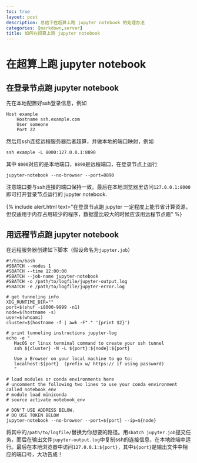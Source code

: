 ```yaml
---
toc: true
layout: post
description: 总结下在超算上跑 jupyter notebook 的处理办法
categories: [markdown,server]
title: 如何在超算上跑 jupyter notebook
---
```


# 在超算上跑 jupyter notebook

## 在登录节点跑 jupyter notebook
先在本地配置好ssh登录信息，例如
```shell
Host example
    Hostname ssh.example.com
    User someone
    Port 22
```
然后用ssh连接远程服务器后者超算，并做本地的端口映射，例如
```shell
ssh example -L 8000:127.0.0.1:8890
```
其中 `8000`对应的是本地端口，`8890`是远程端口，在登录节点上运行
```shell
jupyter-notebook --no-browser --port=8890
```
注意端口要与ssh连接的端口保持一致。最后在本地浏览器里访问`127.0.0.1:8000`即可打开登录节点运行的 jupyter notebook.

{% include alert.html text="在登录节点跑 jupyter 一定程度上能节省计算资源，但仅适用于内存占用较少的程序，数据量比较大的时候应该用远程节点跑" %}

## 用远程节点跑 jupyter notebook
在远程服务器创建如下脚本（假设命名为`jupyter.job`）
```shell
#!/bin/bash
#SBATCH --nodes 1
#SBATCH --time 12:00:00
#SBATCH --job-name jupyter-notebook
#SBATCH -o /path/to/logfile/jupyter-output.log
#SBATCH -e /path/to/logfile/jupyter-error.log

# get tunneling info
XDG_RUNTIME_DIR=""
port=$(shuf -i8000-9999 -n1)
node=$(hostname -s)
user=$(whoami)
cluster=$(hostname -f | awk -F"." '{print $2}')

# print tunneling instructions jupyter-log
echo -e "
   MacOS or linux terminal command to create your ssh tunnel
   ssh ${cluster} -N -L ${port}:${node}:${port} 

   Use a Browser on your local machine to go to:
   localhost:${port}  (prefix w/ https:// if using password)
   "

# load modules or conda environments here
# uncomment the following two lines to use your conda environment called notebook_env
# module load miniconda
# source activate notebook_env

# DON'T USE ADDRESS BELOW.
# DO USE TOKEN BELOW
jupyter-notebook --no-browser --port=${port} --ip=${node}
```
将其中的`/path/to/logfile/`替换为你想要的路径。用`sbatch jupyter.job`提交任务，而后在输出文件`jupyter-output.log`中复制ssh的连接信息，在本地终端中运行。最后在本地浏览器中访问`127.0.0.1:${port}`，其中`${port}`是输出文件中相应的端口号，大功告成！